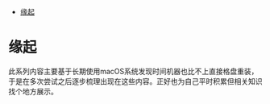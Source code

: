 <!--ts-->
* [缘起](#缘起)

<!-- Created by https://github.com/ekalinin/github-markdown-toc -->
<!-- Added by: runner, at: Mon Jun  6 16:26:24 UTC 2022 -->

<!--te-->
# 缘起

此系列内容主要基于长期使用macOS系统发现时间机器也比不上直接格盘重装，于是在多次尝试之后逐步梳理出现在这些内容。正好也为自己平时积累但相关知识找个地方展示。